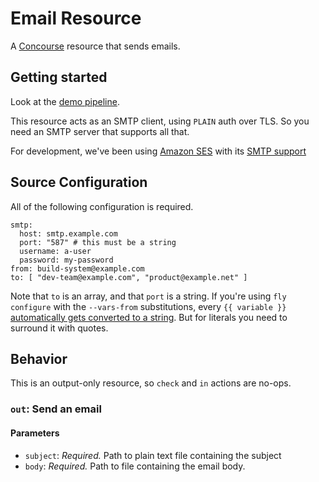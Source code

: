 # Email Resource

A [Concourse](http://concourse.ci) resource that sends emails.

## Getting started
Look at the [demo pipeline](https://github.com/pivotal-cf/email-resource/blob/master/ci/demo-pipeline.yml).

This resource acts as an SMTP client, using `PLAIN` auth over TLS.  So you need an SMTP server that supports all that.

For development, we've been using [Amazon SES](https://aws.amazon.com/ses/) with its [SMTP support](http://docs.aws.amazon.com/ses/latest/DeveloperGuide/smtp-credentials.html)

## Source Configuration
All of the following configuration is required.
```
smtp:
  host: smtp.example.com
  port: "587" # this must be a string
  username: a-user
  password: my-password
from: build-system@example.com
to: [ "dev-team@example.com", "product@example.net" ]
```
Note that `to` is an array, and that `port` is a string.
If you're using `fly configure` with the `--vars-from` substitutions, every `{{ variable }}` 
[automatically gets converted to a string](http://concourse.ci/fly-cli.html).
But for literals you need to surround it with quotes.

## Behavior

This is an output-only resource, so `check` and `in` actions are no-ops.

### `out`: Send an email

#### Parameters

* `subject`: *Required.* Path to plain text file containing the subject
* `body`: *Required.* Path to file containing the email body.
